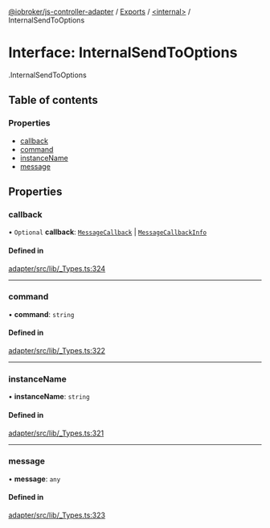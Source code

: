 [@iobroker/js-controller-adapter](../README.md) / [Exports](../modules.md) / [<internal\>](../modules/internal_.md) / InternalSendToOptions

# Interface: InternalSendToOptions

[<internal>](../modules/internal_.md).InternalSendToOptions

## Table of contents

### Properties

- [callback](internal_.InternalSendToOptions.md#callback)
- [command](internal_.InternalSendToOptions.md#command)
- [instanceName](internal_.InternalSendToOptions.md#instancename)
- [message](internal_.InternalSendToOptions.md#message)

## Properties

### callback

• `Optional` **callback**: [`MessageCallback`](../modules/internal_.md#messagecallback) \| [`MessageCallbackInfo`](internal_.MessageCallbackInfo.md)

#### Defined in

[adapter/src/lib/_Types.ts:324](https://github.com/ioBroker/ioBroker.js-controller/blob/da5874cc/packages/adapter/src/lib/_Types.ts#L324)

___

### command

• **command**: `string`

#### Defined in

[adapter/src/lib/_Types.ts:322](https://github.com/ioBroker/ioBroker.js-controller/blob/da5874cc/packages/adapter/src/lib/_Types.ts#L322)

___

### instanceName

• **instanceName**: `string`

#### Defined in

[adapter/src/lib/_Types.ts:321](https://github.com/ioBroker/ioBroker.js-controller/blob/da5874cc/packages/adapter/src/lib/_Types.ts#L321)

___

### message

• **message**: `any`

#### Defined in

[adapter/src/lib/_Types.ts:323](https://github.com/ioBroker/ioBroker.js-controller/blob/da5874cc/packages/adapter/src/lib/_Types.ts#L323)

